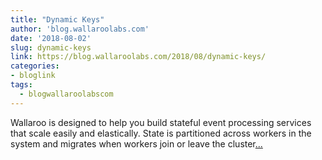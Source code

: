 ```yaml
---
title: "Dynamic Keys"
author: 'blog.wallaroolabs.com'
date: '2018-08-02'
slug: dynamic-keys
link: https://blog.wallaroolabs.com/2018/08/dynamic-keys/
categories:
- bloglink
tags:
  - blogwallaroolabscom
---
```


Wallaroo is designed to help you build stateful event processing services that scale easily and elastically. State is partitioned across workers in the system and migrates when workers join or leave the cluster[... <i class="fas fa-external-link-alt"></i>](https://blog.wallaroolabs.com/2018/08/dynamic-keys/)

